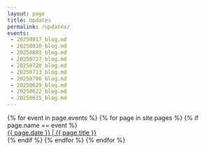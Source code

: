 ```yaml
---
layout: page
title: Updates
permalink: /updates/
events:
 - 20250817_blog.md
 - 20250810_blog.md
 - 20250803_blog.md
 - 20250727_blog.md
 - 20250720_blog.md
 - 20250713_blog.md
 - 20250706_blog.md
 - 20250629_blog.md
 - 20250622_blog.md
 - 20250615_blog.md
---
```


<div id="little-events">
{% for event in page.events %}
  {% for page in site.pages %}
    {% if page.name == event %}
<div class="little-event">
<div class="little-event-title">
<a href="{{ page.url }}">
<div class="title">{{ page.date }} | {{ page.title }}
</div>
</a>
</div>
</div>
    {% endif %}
  {% endfor %}
{% endfor %}
</div>